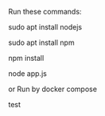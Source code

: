 Run these commands:

sudo apt install nodejs

sudo apt install npm

npm install

node app.js

or Run by docker compose

test